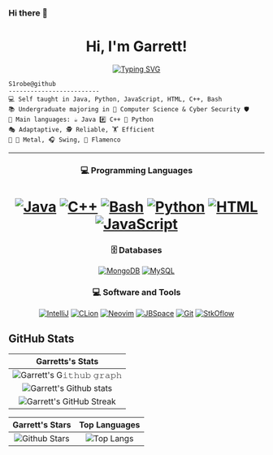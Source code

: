 ### Hi there 👋
<!--
**S1robe/S1robe** is a ✨ _special_ ✨ repository because its `README.md` (this file) appears on your GitHub profile.

-->
  
  <h1 align="center">
   Hi, I'm Garrett!
  </h1>
<!-- Typing SVG by DenverCoder1 - https://github.com/DenverCoder1/readme-typing-svg -->
<p align="center">
  <a href="https://git.io/typing-svg"><img src="https://readme-typing-svg.demolab.com?font=White+Rabbit&weight=1&duration=2700&pause=1500&color=3822F7&background=F2FFCE00&center=true&vCenter=true&width=380&lines=It+is+not+about+force;It+is+about+Will" alt="Typing SVG" /></a>
</p>

```
S1robe@github
-------------------------
💻 Self taught in Java, Python, JavaScript, HTML, C++, Bash
📚 Undergraduate majoring in 💾 Computer Science & Cyber Security 🛡️
🌟 Main languages: ☕ Java #️⃣ C++ 🐍 Python
🎭 Adaptaptive, 🕵 Reliable, 🏋 Efficient
🎵 🎸 Metal, 🎧 Swing, 🎼 Flamenco
```
<hr>

<h3 align="center">
💻 Programming Languages
</h3>

<h1 align="center">
    <a href=""><img alt="Java" src="https://img.shields.io/badge/Java;-%A100FF.svg?logo=coffeescript&logoColor=black&labelColor=orange&color=black&style=plastic"></a>
    <a href=""><img alt="C++" src="https://img.shields.io/badge/C++;-%23E34F26.svg?logo=Cplusplus&logoColor=black&labelColor=darkviolet&color=black&style=plastic"></a>
    <a href=""><img alt="Bash" src="https://img.shields.io/badge//bin/zsh-%23E34F26.svg?logo=gnubash&logoColor=black&labelColor=00f203&color=black&style=plastic"></a>
    <a href=""><img alt="Python" src="https://img.shields.io/badge/Python:-%23E34F26.svg?logo=python&logoColor=black&color=black&style=plastic&labelColor=1c66cb"></a>
    <a href=""><img alt="HTML" src="https://img.shields.io/badge/%3CHTML/%3E-%23E34F26.svg?logo=html5&logoColor=black&labelColor=b51212&color=black&style=plastic"></a>
    <a href=""><img alt="JavaScript" src="https://img.shields.io/badge/Java<Script>-%23E34F26.svg?logo=javascript&labelColor=yellow&logoColor=black&color=black&style=plastic"></a>
    
 
<h3 align="center">
 🗄️ Databases
</h3>

<p align="center">
    <a href="#"><img alt="MongoDB" src="https://img.shields.io/badge/MongoDB%20-%23430098.svg?logo=mongodb&logoColor=white"></a>
    <a href="#"><img alt="MySQL" src="https://img.shields.io/badge/MySQL-00000F?style=for-the-badge&logo=mysql&logoColor=white"></a>
</p>

<h3 align="center">
 💻 Software and Tools
</h3>

<p align="center">
    <a href="#"><img alt="IntelliJ" src="https://img.shields.io/badge/IntelliJ%20-%23FF0000.svg?logo=intellijidea&logoColor=orange&color=black&style=plastic"></a>
    <a href="#"><img alt="CLion" src="https://img.shields.io/badge/CLion%20-%23FF0000.svg?logo=clion&logoColor=darkviolet&color=black&style=plastic"></a>
    <a href="#"><img alt="Neovim" src="https://img.shields.io/badge/Neovim%20-%23FF0000.svg?logo=neovim&color=black&style=plastic"></a>
    <a href=""><img alt="JBSpace" src="https://img.shields.io/badge/Jetbrains Space%20-%23F05033.svg?logo=jetbrains&logoColor=007f68&color=black&style=plastic"></a>
    <a href=""><img alt="Git" src="https://img.shields.io/badge/Git%20-%23F05033.svg?logo=git&logoColor=white&logoColor=black&color=black&style=plastic"></a>
    <a href=""><img alt="StkOflow" src="https://img.shields.io/badge/StackOverflow%20-%23F05033.svg?logo=stackoverflow&logoColor=white&labelColor=&logoColor=orange&color=black&style=plastic"></a>
</p>

## GitHub Stats


|                                                                   Garretts's Stats                                                                     |
|:------------------------------------------------------------------------------------------------------------------------------------------------------:|
| ![Garrett's G𝚒𝚝𝚑𝚞𝚋 𝚐𝚛𝚊𝚙𝚑](https://activity-graph.herokuapp.com/graph?username=S1robe&theme=react-dark&hide_border=true&area=true) |
| ![Garrett's Github stats](https://mygithub-readme-stats-gilt.vercel.app/api?username=S1robe&show_icons=true&theme=algolia)              | 
| ![Garrett's GitHub Streak](https://github-readme-streak-stats.herokuapp.com/?user=S1robe&theme=algolia)                    | 
    

|                                                                                                      Garrett's Stars                                                                                                       |                                                           Top Languages                                                           |      
|:-------------------------------------------------------------------------------------------------------------------------------------------------------------------------------------------------------------------------:|:---------------------------------------------------------------------------------------------------------------------------------:|
| ![Github Stars](https://mygithub-readme-stats-gilt.vercel.app/api?username=S1robe&show_icons=true&locale=en&count_private=true&hide_rank=true&custom_title=My%20GitHub%20Stats&disable_animations=true&theme=algolia) | ![Top Langs](https://mygithub-readme-stats-gilt.vercel.app/api/top-langs/?username=S1robe&langs_count=8&theme=algolia&layout=compact) |
